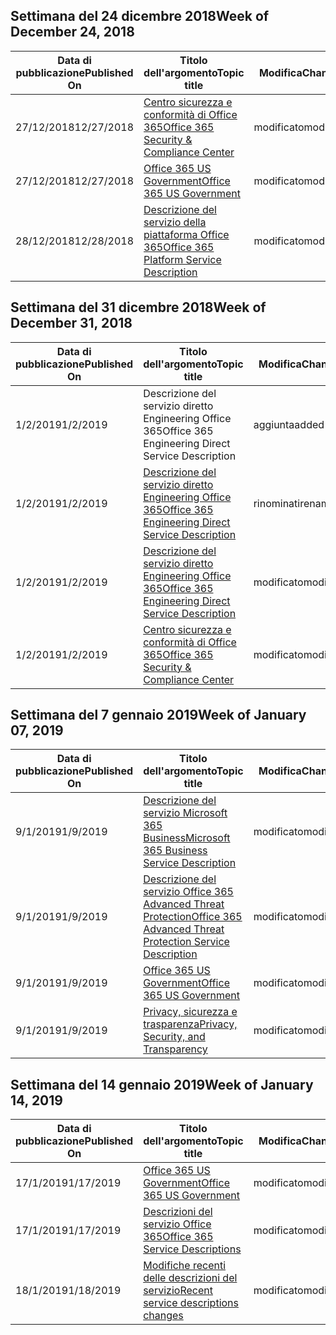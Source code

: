 <!-- This file is generated automatically each week. Changes made to this file will be overwritten.-->




## <a name="week-of-december-24-2018"></a><span data-ttu-id="e4366-101">Settimana del 24 dicembre 2018</span><span class="sxs-lookup"><span data-stu-id="e4366-101">Week of December 24, 2018</span></span>


| <span data-ttu-id="e4366-102">Data di pubblicazione</span><span class="sxs-lookup"><span data-stu-id="e4366-102">Published On</span></span> |<span data-ttu-id="e4366-103">Titolo dell'argomento</span><span class="sxs-lookup"><span data-stu-id="e4366-103">Topic title</span></span> | <span data-ttu-id="e4366-104">Modifica</span><span class="sxs-lookup"><span data-stu-id="e4366-104">Change</span></span> |
|------|------------|--------|
| <span data-ttu-id="e4366-105">27/12/2018</span><span class="sxs-lookup"><span data-stu-id="e4366-105">12/27/2018</span></span> | [<span data-ttu-id="e4366-106">Centro sicurezza e conformità di Office 365</span><span class="sxs-lookup"><span data-stu-id="e4366-106">Office 365 Security & Compliance Center</span></span>](/Office365/ServiceDescriptions/office-365-platform-service-description/office-365-securitycompliance-center) | <span data-ttu-id="e4366-107">modificato</span><span class="sxs-lookup"><span data-stu-id="e4366-107">modified</span></span> |
| <span data-ttu-id="e4366-108">27/12/2018</span><span class="sxs-lookup"><span data-stu-id="e4366-108">12/27/2018</span></span> | [<span data-ttu-id="e4366-109">Office 365 US Government</span><span class="sxs-lookup"><span data-stu-id="e4366-109">Office 365 US Government</span></span>](/Office365/ServiceDescriptions/office-365-platform-service-description/office-365-us-government/office-365-us-government) | <span data-ttu-id="e4366-110">modificato</span><span class="sxs-lookup"><span data-stu-id="e4366-110">modified</span></span> |
| <span data-ttu-id="e4366-111">28/12/2018</span><span class="sxs-lookup"><span data-stu-id="e4366-111">12/28/2018</span></span> | [<span data-ttu-id="e4366-112">Descrizione del servizio della piattaforma Office 365</span><span class="sxs-lookup"><span data-stu-id="e4366-112">Office 365 Platform Service Description</span></span>](/Office365/ServiceDescriptions/office-365-platform-service-description/office-365-platform-service-description) | <span data-ttu-id="e4366-113">modificato</span><span class="sxs-lookup"><span data-stu-id="e4366-113">modified</span></span> |


## <a name="week-of-december-31-2018"></a><span data-ttu-id="e4366-114">Settimana del 31 dicembre 2018</span><span class="sxs-lookup"><span data-stu-id="e4366-114">Week of December 31, 2018</span></span>


| <span data-ttu-id="e4366-115">Data di pubblicazione</span><span class="sxs-lookup"><span data-stu-id="e4366-115">Published On</span></span> |<span data-ttu-id="e4366-116">Titolo dell'argomento</span><span class="sxs-lookup"><span data-stu-id="e4366-116">Topic title</span></span> | <span data-ttu-id="e4366-117">Modifica</span><span class="sxs-lookup"><span data-stu-id="e4366-117">Change</span></span> |
|------|------------|--------|
| <span data-ttu-id="e4366-118">1/2/2019</span><span class="sxs-lookup"><span data-stu-id="e4366-118">1/2/2019</span></span> | <span data-ttu-id="e4366-119">Descrizione del servizio diretto Engineering Office 365</span><span class="sxs-lookup"><span data-stu-id="e4366-119">Office 365 Engineering Direct Service Description</span></span> | <span data-ttu-id="e4366-120">aggiunta</span><span class="sxs-lookup"><span data-stu-id="e4366-120">added</span></span> |
| <span data-ttu-id="e4366-121">1/2/2019</span><span class="sxs-lookup"><span data-stu-id="e4366-121">1/2/2019</span></span> | [<span data-ttu-id="e4366-122">Descrizione del servizio diretto Engineering Office 365</span><span class="sxs-lookup"><span data-stu-id="e4366-122">Office 365 Engineering Direct Service Description</span></span>](/Office365/ServiceDescriptions/office-365-engineering-direct-service-description) | <span data-ttu-id="e4366-123">rinominati</span><span class="sxs-lookup"><span data-stu-id="e4366-123">renamed</span></span> |
| <span data-ttu-id="e4366-124">1/2/2019</span><span class="sxs-lookup"><span data-stu-id="e4366-124">1/2/2019</span></span> | [<span data-ttu-id="e4366-125">Descrizione del servizio diretto Engineering Office 365</span><span class="sxs-lookup"><span data-stu-id="e4366-125">Office 365 Engineering Direct Service Description</span></span>](/Office365/ServiceDescriptions/office-365-engineering-direct-service-description) | <span data-ttu-id="e4366-126">modificato</span><span class="sxs-lookup"><span data-stu-id="e4366-126">modified</span></span> |
| <span data-ttu-id="e4366-127">1/2/2019</span><span class="sxs-lookup"><span data-stu-id="e4366-127">1/2/2019</span></span> | [<span data-ttu-id="e4366-128">Centro sicurezza e conformità di Office 365</span><span class="sxs-lookup"><span data-stu-id="e4366-128">Office 365 Security & Compliance Center</span></span>](/Office365/ServiceDescriptions/office-365-platform-service-description/office-365-securitycompliance-center) | <span data-ttu-id="e4366-129">modificato</span><span class="sxs-lookup"><span data-stu-id="e4366-129">modified</span></span> |


## <a name="week-of-january-07-2019"></a><span data-ttu-id="e4366-130">Settimana del 7 gennaio 2019</span><span class="sxs-lookup"><span data-stu-id="e4366-130">Week of January 07, 2019</span></span>


| <span data-ttu-id="e4366-131">Data di pubblicazione</span><span class="sxs-lookup"><span data-stu-id="e4366-131">Published On</span></span> |<span data-ttu-id="e4366-132">Titolo dell'argomento</span><span class="sxs-lookup"><span data-stu-id="e4366-132">Topic title</span></span> | <span data-ttu-id="e4366-133">Modifica</span><span class="sxs-lookup"><span data-stu-id="e4366-133">Change</span></span> |
|------|------------|--------|
| <span data-ttu-id="e4366-134">9/1/2019</span><span class="sxs-lookup"><span data-stu-id="e4366-134">1/9/2019</span></span> | [<span data-ttu-id="e4366-135">Descrizione del servizio Microsoft 365 Business</span><span class="sxs-lookup"><span data-stu-id="e4366-135">Microsoft 365 Business Service Description</span></span>](/Office365/ServiceDescriptions/microsoft-365-business-service-description) | <span data-ttu-id="e4366-136">modificato</span><span class="sxs-lookup"><span data-stu-id="e4366-136">modified</span></span> |
| <span data-ttu-id="e4366-137">9/1/2019</span><span class="sxs-lookup"><span data-stu-id="e4366-137">1/9/2019</span></span> | [<span data-ttu-id="e4366-138">Descrizione del servizio Office 365 Advanced Threat Protection</span><span class="sxs-lookup"><span data-stu-id="e4366-138">Office 365 Advanced Threat Protection Service Description</span></span>](/Office365/ServiceDescriptions/office-365-advanced-threat-protection-service-description) | <span data-ttu-id="e4366-139">modificato</span><span class="sxs-lookup"><span data-stu-id="e4366-139">modified</span></span> |
| <span data-ttu-id="e4366-140">9/1/2019</span><span class="sxs-lookup"><span data-stu-id="e4366-140">1/9/2019</span></span> | [<span data-ttu-id="e4366-141">Office 365 US Government</span><span class="sxs-lookup"><span data-stu-id="e4366-141">Office 365 US Government</span></span>](/Office365/ServiceDescriptions/office-365-platform-service-description/office-365-us-government/office-365-us-government) | <span data-ttu-id="e4366-142">modificato</span><span class="sxs-lookup"><span data-stu-id="e4366-142">modified</span></span> |
| <span data-ttu-id="e4366-143">9/1/2019</span><span class="sxs-lookup"><span data-stu-id="e4366-143">1/9/2019</span></span> | [<span data-ttu-id="e4366-144">Privacy, sicurezza e trasparenza</span><span class="sxs-lookup"><span data-stu-id="e4366-144">Privacy, Security, and Transparency</span></span>](/Office365/ServiceDescriptions/office-365-platform-service-description/privacy-security-and-transparency) | <span data-ttu-id="e4366-145">modificato</span><span class="sxs-lookup"><span data-stu-id="e4366-145">modified</span></span> |


## <a name="week-of-january-14-2019"></a><span data-ttu-id="e4366-146">Settimana del 14 gennaio 2019</span><span class="sxs-lookup"><span data-stu-id="e4366-146">Week of January 14, 2019</span></span>


| <span data-ttu-id="e4366-147">Data di pubblicazione</span><span class="sxs-lookup"><span data-stu-id="e4366-147">Published On</span></span> |<span data-ttu-id="e4366-148">Titolo dell'argomento</span><span class="sxs-lookup"><span data-stu-id="e4366-148">Topic title</span></span> | <span data-ttu-id="e4366-149">Modifica</span><span class="sxs-lookup"><span data-stu-id="e4366-149">Change</span></span> |
|------|------------|--------|
| <span data-ttu-id="e4366-150">17/1/2019</span><span class="sxs-lookup"><span data-stu-id="e4366-150">1/17/2019</span></span> | [<span data-ttu-id="e4366-151">Office 365 US Government</span><span class="sxs-lookup"><span data-stu-id="e4366-151">Office 365 US Government</span></span>](/Office365/ServiceDescriptions/office-365-platform-service-description/office-365-us-government/office-365-us-government) | <span data-ttu-id="e4366-152">modificato</span><span class="sxs-lookup"><span data-stu-id="e4366-152">modified</span></span> |
| <span data-ttu-id="e4366-153">17/1/2019</span><span class="sxs-lookup"><span data-stu-id="e4366-153">1/17/2019</span></span> | [<span data-ttu-id="e4366-154">Descrizioni del servizio Office 365</span><span class="sxs-lookup"><span data-stu-id="e4366-154">Office 365 Service Descriptions </span></span>](/Office365/ServiceDescriptions/office-365-service-descriptions-technet-library) | <span data-ttu-id="e4366-155">modificato</span><span class="sxs-lookup"><span data-stu-id="e4366-155">modified</span></span> |
| <span data-ttu-id="e4366-156">18/1/2019</span><span class="sxs-lookup"><span data-stu-id="e4366-156">1/18/2019</span></span> | [<span data-ttu-id="e4366-157">Modifiche recenti delle descrizioni del servizio</span><span class="sxs-lookup"><span data-stu-id="e4366-157">Recent service descriptions changes</span></span>](/Office365/ServiceDescriptions/recent-service-descriptions-changes) | <span data-ttu-id="e4366-158">modificato</span><span class="sxs-lookup"><span data-stu-id="e4366-158">modified</span></span> |
